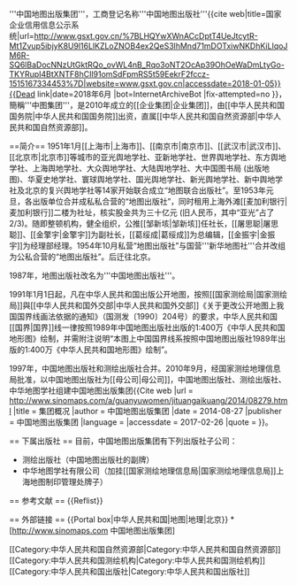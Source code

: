 '''中国地图出版集团'''，工商登记名称'''中国地图出版社'''<ref>{{cite web|title=国家企业信用信息公示系统|url=http://www.gsxt.gov.cn/%7BLHQYwXWnACcDptT4UeJtcytR-Mt1Zvup5ibjyK8U9l16LlKZLoZNOB4ex2QeS3lhMnd71mDOTxiwNKDhKiLIqoJM6R-SQ6lBaDocNNzUtGktRQo_ovWL4nB_Rqo3oNT2OcAp39OhOeWaDmLtyGo-TKYRupI4BtXNTF8hCIl91omSdFpmRS5t59EekrF2fccz-1515167334453%7D|website=www.gsxt.gov.cn|accessdate=2018-01-05}}{{Dead link|date=2018年6月 |bot=InternetArchiveBot |fix-attempted=no }}</ref>，簡稱'''中图集团'''，是2010年成立的[[企业集团|企业集团]]，由[[中华人民共和国国务院|中华人民共和国国务院]]出资，直属[[中华人民共和国自然资源部|中华人民共和国自然资源部]]。

==简介==
1951年1月[[上海市|上海市]]、[[南京市|南京市]]、[[武汉市|武汉市]]、[[北京市|北京市]]等城市的亚光舆地学社、亚新地学社、世界舆地学社、东方舆地学社、上海舆地学社、大众舆地学社、大陆舆地学社、大中国图书局 (出版地图)、华夏史地学社、寰球舆地学社、国光舆地学社、新光舆地学社、新中舆地学社及北京的复兴舆地学社等14家开始联合成立“地图联合出版社”。至1953年元旦，各出版单位合并成私私合营的“地图出版社”，同时租用上海外滩[[麦加利银行|麦加利银行]]二楼为社址，核实股金共为三十亿元 (旧人民币，其中“亚光”占了2/3)。随即整顿机构，健全组织，公推[[邹新垓|邹新垓]]任社长，[[屠思聪|屠思聪]]、[[金擎宇|金擎宇]]为副社长，[[葛绥成|葛绥成]]为总编辑，[[金振宇|金振宇]]为经理部经理。1954年10月私营“地图出版社”与国营'''新华地图社'''合并改组为公私合营的“地图出版社”。后迁往北京。

1987年，地图出版社改名为'''中国地图出版社'''。

1991年1月1日起，凡在中华人民共和国出版公开地图，按照[[国家测绘局|国家测绘局]]與[[中华人民共和国外交部|中华人民共和国外交部]]《关于更改公开地图上我国国界线画法依据的通知》（国测发〔1990〕204号）的要求，中华人民共和国[[国界|国界]]线一律按照1989年中国地图出版社出版的1:400万《中华人民共和国地形图》绘制，并需附注说明“本图上中国国界线系按照中国地图出版社1989年出版的1:400万《中华人民共和国地形图》绘制”。

1997年，中国地图出版社和测绘出版社合并。2010年9月，经国家测绘地理信息局批准，以中国地图出版社为[[母公司|母公司]]，中国地图出版社、测绘出版社、中华地图学社组建中国地图出版集团<ref>{{Cite web |url = http://www.sinomaps.com/a/guanyuwomen/jituangaikuang/2014/08279.html |title = 集团概况 |author = 中国地图出版集团 |date = 2014-08-27 |publisher = 中国地图出版集团 |language =  |accessdate = 2017-02-26 |quote =  }}</ref>。

== 下属出版社 ==
目前，中国地图出版集团有下列出版社子公司：
* 测绘出版社（中国地图出版社的副牌）
* 中华地图学社有限公司（加挂[[国家测绘地理信息局|国家测绘地理信息局]]上海地图制印管理处牌子）

== 参考文献 ==
{{Reflist}}

== 外部链接 ==
{{Portal box|中华人民共和国|地图|地理|北京}}
*[http://www.sinomaps.com 中国地图出版集团]

[[Category:中华人民共和国自然资源部|Category:中华人民共和国自然资源部]]
[[Category:中华人民共和国测绘机构|Category:中华人民共和国测绘机构]]
[[Category:中华人民共和国出版社|Category:中华人民共和国出版社]]